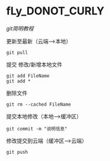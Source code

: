 # fLy_DONOT_CURLY



*git简明教程*

更新至最新（云端-->本地）

	git pull

提交 修改/新增本地文件

	git add FileName
	git add *

删除文件
	
	git rm --cached FileName

提交本地修改（本地-->缓冲区）

	git commit -m "说明信息"

修改提交到云端（缓冲区-->云端）

	git push
